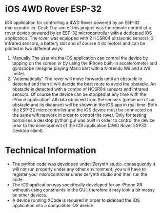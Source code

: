 # iOS 4WD Rover ESP-32
 iOS application for controlling a 4WD Rover powered by an ESP-32  microcontroller.
 Goal: The aim of this project was the remote control of a rover device powered by an ESP-32 microcontroller with a dedicated iOS application.
 The rover was equipped with 2 HCSR04 ultrasonic sensors, 2 infrared sensors, a battery slot and of course 4 dc motors and can be piloted in two different ways: 
 1) Manually
 The user via the iOS application can control the device by tapping on the screen or by using the iPhone built-in accelerometer and gyroscope (imagine playing Mario kart with a         Nintendo Wii and a Wii mote).
 2) "Automatically"
 The rover will move forwards until an obstacle is detected and then it will decide the best route to avoid the obstacle. An obstacle is detected with a combo of HCSR04 sensors and   infrared sensors.
 Of course the device can be stopped at any time with the iPhone application. 
 All data obtained from the sensors (presence of an obstacle and its distance) will be shown in the iOS app in real time.
 Both the ESP-32 microcontroller and the iOS device must be connected on the same wifi network in order to control the rover.
 Only for testing porpoises a desktop python gui was built in order to control the device prior to the development of the iOS application (4WD Rover ESP32 Desktop client).
 
# Technical Information
- The python code was developed under Zerynth studio, consequently it will not run properly under any other environment, you will have to register your microcontroller under zerynth studio and then run the code.
- The iOS application was specifically developed for an iPhone XR withouth using constraints in the GUI, therefore it may look a bit messy on other devices.
- A device running XCode is required in order to sideload the iOS application into a compatible iOS device.

